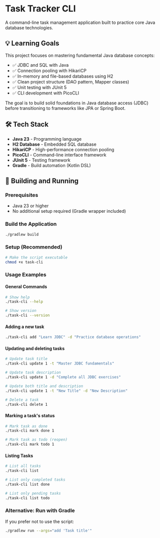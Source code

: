 # Task Tracker CLI

A command-line task management application built to practice core Java database technologies.

## 💡 Learning Goals

This project focuses on mastering fundamental Java database concepts:

- ✅ JDBC and SQL with Java
- ✅ Connection pooling with HikariCP
- ✅ In-memory and file-based databases using H2
- ✅ Clean project structure (DAO pattern, Mapper classes)
- ✅ Unit testing with JUnit 5
- ✅ CLI development with PicoCLI

The goal is to build solid foundations in Java database access (JDBC) before transitioning to frameworks like JPA or
Spring Boot.

## 🛠 Tech Stack

- **Java 23** - Programming language
- **H2 Database** - Embedded SQL database
- **HikariCP** - High-performance connection pooling
- **PicoCLI** - Command-line interface framework
- **JUnit 5** - Testing framework
- **Gradle** - Build automation (Kotlin DSL)

## 🚀 Building and Running

### Prerequisites

- Java 23 or higher
- No additional setup required (Gradle wrapper included)

### Build the Application

```bash
./gradlew build
```

### Setup (Recommended)

```bash
# Make the script executable
chmod +x task-cli
```

### Usage Examples

#### General Commands

```bash
# Show help
./task-cli --help

# Show version
./task-cli --version
```

#### Adding a new task

```bash
./task-cli add "Learn JDBC" -d "Practice database operations"
```

#### Updating and deleting tasks

```bash
# Update task title
./task-cli update 1 -t "Master JDBC fundamentals"

# Update task description
./task-cli update 1 -d "Complete all JDBC exercises"

# Update both title and description
./task-cli update 1 -t "New Title" -d "New Description"

# Delete a task
./task-cli delete 1
```

#### Marking a task's status

```bash
# Mark task as done
./task-cli mark done 1

# Mark task as todo (reopen)
./task-cli mark todo 1
```

#### Listing Tasks

```bash
# List all tasks
./task-cli list

# List only completed tasks
./task-cli list done

# List only pending tasks  
./task-cli list todo
```

### Alternative: Run with Gradle

If you prefer not to use the script:

```bash
./gradlew run --args="add 'Task title'"
```
